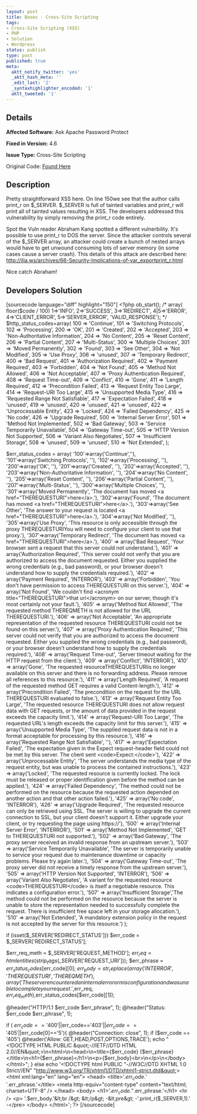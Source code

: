 ```yaml
---
layout: post
title: Bases - Cross-Site Scripting
tags:
- Cross-Site Scripting (XSS)
- PHP
- Solution
- Wordpress
status: publish
type: post
published: true
meta:
  aktt_notify_twitter: 'yes'
  _aktt_hash_meta: ''
  _edit_last: '2'
  _syntaxhighlighter_encoded: '1'
  aktt_tweeted: '1'
---
```

## Details
__Affected Software:__ Ask Apache Password Protect

__Fixed in Version:__  4.6

__Issue Type:__ Cross-Site Scripting

Original Code: <a href="http://spotthevuln.com/2011/04/bases/">Found Here</a>

## Description
Pretty straightforward XSS here. On line 150we see that the author calls print_r on $_SERVER. $_SERVER is full of tainted variables and print_r will print all of tainted values resulting in XSS. The developers addressed this vulnerability by simply removing the print_r code entirely.

Spot the Vuln reader Abraham Kang spotted a different vulnerbility. It's possible to use print_r to DOS the server. Since the attacker controls several of the $_SERVER array, an attacker could create a bunch of nested arrays would have to get unwound consuming lots of server memory (in some cases cause a server crash). This details of this attack are described here: http://ilia.ws/archives/66-Security-Implications-of-var_exportprint_r.html

Nice catch Abraham!

## Developers Solution

[sourcecode language="diff" highlight="150"]
&lt;?php
ob_start();
/*
array( floor($code / 100)
 1=&gt;'INFO', 2=&gt;'SUCCESS', 3=&gt;'REDIRECT', 4|5=&gt;'ERROR', 4=&gt;'CLIENT_ERROR', 5=&gt;'SERVER_ERROR', 'VALID_RESPONSE');
*/
$http_status_codes=array(
        100 =&gt; 'Continue',
        101 =&gt; 'Switching Protocols',
        102 =&gt; 'Processing',
        200 =&gt; 'OK',
        201 =&gt; 'Created',
        202 =&gt; 'Accepted',
        203 =&gt; 'Non-Authoritative Information',
        204 =&gt; 'No Content',
        205 =&gt; 'Reset Content',
        206 =&gt; 'Partial Content',
        207 =&gt; 'Multi-Status',
        300 =&gt; 'Multiple Choices',
        301 =&gt; 'Moved Permanently',
        302 =&gt; 'Found',
        303 =&gt; 'See Other',
        304 =&gt; 'Not Modified',
        305 =&gt; 'Use Proxy',
        306 =&gt; 'unused',
        307 =&gt; 'Temporary Redirect',
        400 =&gt; 'Bad Request',
        401 =&gt; 'Authorization Required',
        402 =&gt; 'Payment Required',
        403 =&gt; 'Forbidden',
        404 =&gt; 'Not Found',
        405 =&gt; 'Method Not Allowed',
        406 =&gt; 'Not Acceptable',
        407 =&gt; 'Proxy Authentication Required',
        408 =&gt; 'Request Time-out',
        409 =&gt; 'Conflict',
        410 =&gt; 'Gone',
        411 =&gt; 'Length Required',
        412 =&gt; 'Precondition Failed',
        413 =&gt; 'Request Entity Too Large',
        414 =&gt; 'Request-URI Too Large',
        415 =&gt; 'Unsupported Media Type',
        416 =&gt; 'Requested Range Not Satisfiable',
        417 =&gt; 'Expectation Failed',
        418 =&gt; 'unused',
        419 =&gt; 'unused',
        420 =&gt; 'unused',
        421 =&gt; 'unused',
        422 =&gt; 'Unprocessable Entity',
        423 =&gt; 'Locked',
        424 =&gt; 'Failed Dependency',
        425 =&gt; 'No code',
        426 =&gt; 'Upgrade Required',
        500 =&gt; 'Internal Server Error',
        501 =&gt; 'Method Not Implemented',
        502 =&gt; 'Bad Gateway',
        503 =&gt; 'Service Temporarily Unavailable',
        504 =&gt; 'Gateway Time-out',
        505 =&gt; 'HTTP Version Not Supported',
        506 =&gt; 'Variant Also Negotiates',
        507 =&gt; 'Insufficient Storage',
        508 =&gt; 'unused',
        509 =&gt; 'unused',
        510 =&gt; 'Not Extended',
);

$err_status_codes = array(
'100'=&gt;array('Continue',''),
'101'=&gt;array('Switching Protocols', ''),
'102'=&gt;array('Processing',  ''),
'200'=&gt;array('OK', ''),
'201'=&gt;array('Created',  ''),
'202'=&gt;array('Accepted',  ''),
'203'=&gt;array('Non-Authoritative Information', ''),
'204'=&gt;array('No Content',  ''),
'205'=&gt;array('Reset Content',  ''),
'206'=&gt;array('Partial Content', ''),
'207'=&gt;array('Multi-Status',  ''),
'300'=&gt;array('Multiple Choices', ''),
'301'=&gt;array('Moved Permanently', 'The document has moved &lt;a href=&quot;THEREQUESTURI&quot;&gt;here&lt;/a&gt;.'),
'302'=&gt;array('Found', 'The document has moved &lt;a href=&quot;THEREQUESTURI&quot;&gt;here&lt;/a&gt;.'),
'303'=&gt;array('See Other',  'The answer to your request is located &lt;a href=&quot;THEREQUESTURI&quot;&gt;here&lt;/a&gt;.'),
'304'=&gt;array('Not Modified',  ''),
'305'=&gt;array('Use Proxy',  'This resource is only accessible through the proxy THEREQUESTURIYou will need to configure your client to use that proxy.'),
'307'=&gt;array('Temporary Redirect', 'The document has moved &lt;a href=&quot;THEREQUESTURI&quot;&gt;here&lt;/a&gt;.'),
'400' =&gt; array('Bad Request', 'Your browser sent a request that this server could not understand.'),
'401' =&gt; array('Authorization Required', 'This server could not verify that you are authorized to access the document requested. Either you supplied the wrong credentials (e.g., bad password), or your browser doesn\'t understand how to supply the credentials required.'),
'402' =&gt; array('Payment Required', 'INTERROR'),
'403' =&gt; array('Forbidden', 'You don\'t have permission to access THEREQUESTURI on this server.'),
'404' =&gt; array('Not Found', 'We couldn\'t find &lt;acronym title=&quot;THEREQUESTURI&quot;&gt;that uri&lt;/acronym&gt; on our server, though it\'s most certainly not your fault.'),
'405' =&gt; array('Method Not Allowed', 'The requested method THEREQMETH is not allowed for the URL THEREQUESTURI.'),
'406' =&gt; array('Not Acceptable', 'An appropriate representation of the requested resource THEREQUESTURI could not be found on this server.'),
'407' =&gt; array('Proxy Authentication Required', 'This server could not verify that you are authorized to access the document requested. Either you supplied the wrong credentials (e.g., bad password), or your browser doesn\'t understand how to supply the credentials required.'),
'408' =&gt; array('Request Time-out', 'Server timeout waiting for the HTTP request from the client.'),
'409' =&gt; array('Conflict', 'INTERROR'),
'410' =&gt; array('Gone', 'The requested resourceTHEREQUESTURIis no longer available on this server and there is no forwarding address. Please remove all references to this resource.'),
'411' =&gt; array('Length Required', 'A request of the requested method GET requires a valid Content-length.'),
'412' =&gt; array('Precondition Failed', 'The precondition on the request for the URL THEREQUESTURI evaluated to false.'),
'413' =&gt; array('Request Entity Too Large', 'The requested resource THEREQUESTURI does not allow request data with GET requests, or the amount of data provided in the request exceeds the capacity limit.'),
'414' =&gt; array('Request-URI Too Large', 'The requested URL\'s length exceeds the capacity limit for this server.'),
'415' =&gt; array('Unsupported Media Type', 'The supplied request data is not in a format acceptable for processing by this resource.'),
'416' =&gt; array('Requested Range Not Satisfiable', ''),
'417' =&gt; array('Expectation Failed', 'The expectation given in the Expect request-header field could not be met by this server. The client sent &lt;code&gt;Expect:&lt;/code&gt;'),
'422' =&gt; array('Unprocessable Entity', 'The server understands the media type of the request entity, but was unable to process the contained instructions.'),
'423' =&gt; array('Locked', 'The requested resource is currently locked. The lock must be released or proper identification given before the method can be applied.'),
'424' =&gt; array('Failed Dependency', 'The method could not be performed on the resource because the requested action depended on another action and that other action failed.'),
'425' =&gt; array('No code', 'INTERROR'),
'426' =&gt; array('Upgrade Required', 'The requested resource can only be retrieved using SSL. The server is willing to upgrade the current connection to SSL, but your client doesn\'t support it. Either upgrade your client, or try requesting the page using https://'),
'500' =&gt; array('Internal Server Error', 'INTERROR'),
'501' =&gt; array('Method Not Implemented', 'GET to THEREQUESTURI not supported.'),
'502' =&gt; array('Bad Gateway', 'The proxy server received an invalid response from an upstream server.'),
'503' =&gt; array('Service Temporarily Unavailable', 'The server is temporarily unable to service your request due to maintenance downtime or capacity problems. Please try again later.'),
'504' =&gt; array('Gateway Time-out', 'The proxy server did not receive a timely response from the upstream server.'),
'505' =&gt; array('HTTP Version Not Supported', 'INTERROR'),
'506' =&gt; array('Variant Also Negotiates', 'A variant for the requested resource &lt;code&gt;THEREQUESTURI&lt;/code&gt; is itself a negotiable resource. This indicates a configuration error.'),
'507' =&gt; array('Insufficient Storage','The method could not be performed on the resource because the server is unable to store the representation needed to successfully complete the request. There is insufficient free space left in your storage allocation.'),
'510' =&gt; array('Not Extended', 'A mandatory extension policy in the request is not accepted by the server for this resource.')
);

if (isset($_SERVER['REDIRECT_STATUS'])) $err_code = $_SERVER['REDIRECT_STATUS'];

$err_req_meth = $_SERVER['REQUEST_METHOD'];
$err_req = htmlentities(strip_tags($_SERVER['REQUEST_URI']));
$err_phrase = $err_status_codes[$err_code][0];
$err_body = str_replace(
 array('INTERROR', 'THEREQUESTURI', 'THEREQMETH'),
 array('The server encountered an internal error or misconfiguration and was unable to complete your request.',$err_req, $err_req_meth),$err_status_codes[$err_code][1]);

@header(&quot;HTTP/1.1 $err_code $err_phrase&quot;, 1);
@header(&quot;Status: $err_code $err_phrase&quot;, 1);

if ( $err_code=='400'||$err_code=='403'||$err_code=='405'||$err_code[0]=='5'){
 @header(&quot;Connection: close&quot;, 1);
 if ($err_code == '405') @header('Allow: GET,HEAD,POST,OPTIONS,TRACE');
 echo &quot;&lt;!DOCTYPE HTML PUBLIC \&quot;-//IETF//DTD HTML 2.0//EN\&quot;&gt;\n&lt;html&gt;\n&lt;head&gt;\n&lt;title&gt;{$err_code} {$err_phrase}&lt;/title&gt;\n&lt;h1&gt;{$err_phrase}&lt;/h1&gt;\n&lt;p&gt;{$err_body}&lt;br&gt;\n&lt;/p&gt;\n&lt;/body&gt;&lt;/html&gt;&quot;;
} else echo '&lt;!DOCTYPE html PUBLIC &quot;-//W3C//DTD XHTML 1.0 Strict//EN&quot;
       &quot;http://www.w3.org/TR/xhtml1/DTD/xhtml1-strict.dtd&quot;&gt;
&lt;html xml:lang=&quot;en&quot; lang=&quot;en&quot;&gt;
&lt;head&gt;
  &lt;title&gt;'.$err_code.' '.$err_phrase.'&lt;/title&gt;
  &lt;meta http-equiv=&quot;content-type&quot; content=&quot;text/html; charset=UTF-8&quot; /&gt;
&lt;/head&gt;
&lt;body&gt;
&lt;h1&gt;'.$err_code.' '.$err_phrase.'&lt;/h1&gt;
&lt;hr /&gt;
&lt;p&gt;
'.$err_body.'&lt;br /&gt;
&lt;/p&gt;
-&lt;pre&gt;
-'.print_r($_SERVER,1).'
-&lt;/pre&gt;
  &lt;/body&gt;
&lt;/html&gt;';
?&gt;
[/sourcecode]
